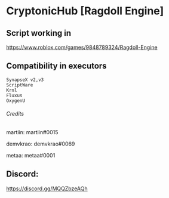 # CryptonicHub [Ragdoll Engine]

## Script working in
https://www.roblox.com/games/9848789324/Ragdoll-Engine

## Compatibility in executors

```
SynapseX v2,v3
ScriptWare
Krnl
Fluxus
OxygenU
```
###### Credits
martiin:
martiin#0015

demvkrao:
demvkrao#0069

metaa:
metaa#0001

## Discord:

https://discord.gg/MQQZbzeAQh

